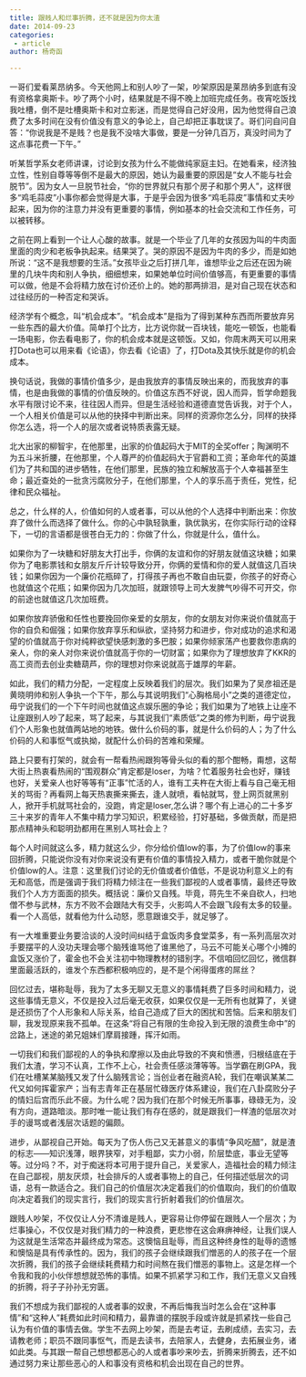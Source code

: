 ```yaml
---
title: 跟贱人和烂事折腾，还不就是因为你太渣
date: 2014-09-23
categories:
 - article
author: 杨奇函

---
```


一哥们爱看莱昂纳多。今天他网上和别人吵了一架，吵架原因是莱昂纳多到底有没有资格拿奥斯卡。吵了两个小时，结果就是不得不晚上加班完成任务。夜宵吃饭找我吐槽，倒不是吐槽奥斯卡和对立影迷，而是觉得自己好没用，因为他觉得自己浪费了太多时间在没有价值没有意义的争论上，自己却把正事耽误了。哥们问自问自答：“你说我是不是贱？也是我不没啥大事做，要是一分钟几百万，真没时间为了这点事花费一下午。”

听某哲学系女老师讲课，讨论到女孩为什么不能做纯家庭主妇。在她看来，经济独立性，性别自尊等等倒不是最大的原因，她认为最重要的原因是“女人不能与社会脱节”。因为女人一旦脱节社会，“你的世界就只有那个房子和那个男人”，这样很多“鸡毛蒜皮”小事你都会觉得是大事，于是乎会因为很多“鸡毛蒜皮”事情和丈夫吵起来，因为你的注意力并没有更重要的事情，例如基本的社会交流和工作任务，可以被转移。

之前在网上看到一个让人心酸的故事。就是一个毕业了几年的女孩因为叫的牛肉面里面的肉少和老板争执起来。结果哭了。哭的原因不是因为牛肉的多少，而是如她所说：“这不是我想要的生活。”女孩毕业之后打拼几年，谁想毕业之后还在因为碗里的几块牛肉和别人争执，细细想来，如果她单位时间价值够高，有更重要的事情可以做，他是不会将精力放在讨价还价上的。她的那两排泪，是对自己现在状态和过往经历的一种否定和哭诉。

经济学有个概念，叫“机会成本”。“机会成本”是指为了得到某种东西而所要放弃另一些东西的最大价值。简单打个比方，比方说你就一百块钱，能吃一顿饭，也能看一场电影，你去看电影了，你的机会成本就是这顿饭。又如，你周末两天可以用来打Dota也可以用来看《论语》，你去看《论语》了，打Dota及其快乐就是你的机会成本。

换句话说，我做的事情价值多少，是由我放弃的事情反映出来的，而我放弃的事情，也是由我做的事情的价值反映的。价值这东西不好说，因人而异，哲学命题我水平有限讨论不来，往往因人而异。但是生活经验和道德直觉告诉我，对于个人，一个人相关价值是可以从他的抉择中判断出来。同样的资源你怎么分，同样的抉择你怎么选，将一个人的层次或者说特质表露无疑。

北大出家的柳智宇，在他那里，出家的价值起码大于MIT的全奖offer；陶渊明不为五斗米折腰，在他那里，个人尊严的价值起码大于官爵和工资；革命年代的英雄们为了共和国的进步牺牲，在他们那里，民族的独立和解放高于个人幸福甚至生命；最近查处的一批贪污腐败分子，在他们那里，个人的享乐高于责任，党性，纪律和民众福祉。

总之，什么样的人，价值如何的人或者事，可以从他的个人选择中判断出来：你放弃了做什么而选择了做什么。你的心中孰轻孰重，孰优孰劣，在你实际行动的诠释下，一切的言语都是很苍白无力的：你做了什么，你就是什么，值什么。

如果你为了一块糖和好朋友大打出手，你俩的友谊和你的好朋友就值这块糖；如果你为了电影票钱和女朋友斤斤计较导致分开，你俩的爱情和你的爱人就值这几百块钱；如果你因为一个廉价花瓶碎了，打得孩子再也不敢自由玩耍，你孩子的好奇心也就值这个花瓶；如果你因为几次加班，就跟领导上司大发脾气吵得不可开交，你的前途也就值这几次加班费。

如果你放弃骄傲和任性也要挽回你亲爱的女朋友，你的女朋友对你来说价值就高于你的自负和倔强；如果你放弃享乐和纵欲，坚持努力和进步，你对成功的追求和渴望的价值就高于你对纯粹欲望快感刺激的多巴胺；如果你倾家荡产也要救你患病的亲人，你的亲人对你来说价值就高于你的一切财富；如果你为了理想放弃了KKR的高工资而去创业卖糖葫芦，你的理想对你来说就高于雄厚的年薪。

如此，我们的精力分配，一定程度上反映着我们的层次。我们如果为了吴彦祖还是黄晓明帅和别人争执一个下午，那么与其说明我们“心胸格局小”之类的道德定位，毋宁说我们的一个下午时间也就值这点娱乐圈的争论；我们如果为了地铁上让座不让座跟别人吵了起来，骂了起来，与其说我们“素质低”之类的修为判断，毋宁说我们个人形象也就值两站地的地铁。做什么价码的事，就是什么价码的人；为了什么价码的人和事怄气或执拗，就配什么价码的苦难和荣耀。

路上只要有打架的，就会有一帮看热闹跟狗等骨头似的看的那个酣畅，甭想，这帮大街上热衷看热闹的“围观群众”肯定都是loser，为啥？忙着服务社会也好，赚钱也好，关爱亲人也好等等有“正事”忙活的人，谁有工夫杵在大街上看与自己毫无相关的骂街？再看网上每天热衷撕来撕去，逢人就喷，看帖就骂，登上网页就黑别人，掀开手机就骂社会的，没跑，肯定是loser,怎么讲？哪个有上进心的二十多岁三十来岁的青年人不集中精力学习知识，积累经验，打好基础，多做贡献，而是把那点精神头和聪明劲都用在黑别人骂社会上？

每个人时间就这么多，精力就这么少，你分给价值low的事，为了价值low的事来回折腾，只能说你没有对你来说没有更有价值的事情投入精力，或者干脆你就是个价值low的人。注意：这里我们讨论的无价值或者价值低，不是说功利意义上的有无和高低，而是强调于我们将精力倾注在一些我们鄙视的人或者事情，最终还导致我们个人方方面面的损失。概括说：廉价又自残。毕竟，蒋先生不亲自砍人，扫地僧不参与武林，东方不败不会跟陆大有交手，火影鸣人不会跟飞段有太多的较量。看一个人高低，就看他为什么动怒，愿意跟谁交手，就足够了。

有一大堆重要业务要洽谈的人没时间纠结于盒饭肉多食堂菜多，有一系列高层次对手要摆平的人没功夫理会哪个脑残谁骂他了谁黑他了，马云不可能关心哪个小摊的盒饭又涨价了，霍金也不会关注初中物理教材的错别字。不信咱回忆回忆，微信群里面最活跃的，谁发个东西都积极响应的，是不是个闲得蛋疼的屌丝？

回忆过去，堪称耻辱，我为了太多无聊又无意义的事情耗费了巨多时间和精力，说这些事情无意义，不仅是投入过后毫无收获，如果仅仅是一无所有也就算了，关键是还损伤了个人形象和人际关系，给自己造成了巨大的困扰和苦恼。后来和朋友们聊，我发现原来我不孤单。在这条“将自己有限的生命投入到无限的浪费生命中”的岔路上，迷途的弟兄姐妹们摩肩接踵，挥汗如雨。

一切我们和我们鄙视的人的争执和摩擦以及由此导致的不爽和愤懑，归根结底在于我们太渣，学习不认真，工作不上心，社会责任感淡薄等等。当学霸在刷GPA，我们在吐槽某某脑残又发了什么脑残言论；当创业者在融资A轮，我们在嘲讽某某二代又如何挥霍家产；当有志青年正在基层忙碌医疗体系建设，我们在八卦腐败分子的情妇后宫而乐此不疲。为什么呢？因为我们在那个时候无所事事，碌碌无为，没有方向，道路暗淡。那时唯一能让我们有存在感的，就是跟我们一样渣的低层次对手的谩骂或者浅层次话题的偏颇。

进步，从鄙视自己开始。每天为了伤人伤己又无甚意义的事情“争风吃醋”，就是渣的标志——知识浅薄，眼界狭窄，对手粗鄙，实力小弱，阶层垫底，事业无望等等。过分吗？不，对于痴迷将本可用于提升自己，关爱家人，造福社会的精力倾注在自己鄙视，朋友厌烦，社会排斥的人或者事物上的自己，任何描述低层次的词语，总有一款适合之。我们自己的价值层次决定着我们的价值取向，我们的价值取向决定着我们的现实言行，我们的现实言行折射着我们的价值层次。

跟贱人吵架，不仅仅让人分不清谁是贱人，更容易让你停留在跟贱人一个层次；为烂事操心，不仅仅是对我们精力的一种浪费，更悲惨在这会麻痹神经，让我们误人为这就是生活常态并最终成为常态。这懊恼且耻辱，而且这种终身性的耻辱的遗憾和懊恼是具有传承性的。因为，我们的孩子会继续跟我们憎恶的人的孩子在一个层次折腾，我们的孩子会继续耗费精力和时间熬在我们憎恶的事物上。这是怎样一个令我和我的小伙伴想想就恐怖的事情。如果不抓紧学习和工作，我们无意义又自残的折腾，将子子孙孙无穷匮。

我们不想成为我们鄙视的人或者事的奴隶，不再后悔我当时怎么会在“这种事情”和“这种人”耗费如此时间和精力，最靠谱的摆脱手段或许就是抓紧找一些自己认为有价值的事情去做。学生不去网上吵架，而是去考证，去刷成绩，去实习，去请教老师；职员不跟同事怄气，而是去读书，去陪家人，去健身，去拓展业务，诸如此类。与其跟一帮自己想想都恶心的人或者事吵来吵去，折腾来折腾去，还不如通过努力来让那些恶心的人和事没有资格和机会出现在自己的世界。